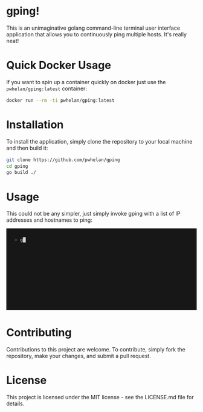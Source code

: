 # gping!

This is an unimaginative golang command-line terminal user interface
application that allows you to continuously ping multiple hosts.
It's really neat!

# Quick Docker Usage

If you want to spin up a container quickly on docker just use the 
`pwhelan/gping:latest` container:

```bash
docker run --rm -ti pwhelan/gping:latest
```

# Installation

To install the application, simply clone the repository to your local machine
and then build it:

```bash
git clone https://github.com/pwhelan/gping
cd gping
go build ./
```

# Usage

This could not be any simpler, just simply invoke gping with a list of IP
addresses and hostnames to ping:

![gping demo](demo.gif)

# Contributing

Contributions to this project are welcome. To contribute, simply fork the
repository, make your changes, and submit a pull request.

# License

This project is licensed under the MIT license - see the LICENSE.md file for
details.
